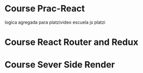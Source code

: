 # Course Prac-React
logica agregada para platzivideo escuela js platzi

# Course React Router and Redux

# Course Sever Side Render 
